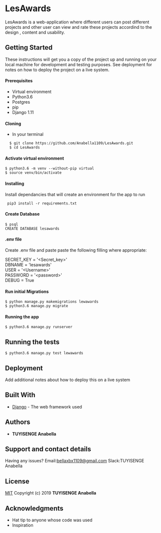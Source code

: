 # LesAwards

LesAwards is a web-application where different users can post different projects and other user can view and rate these projects accordind to the design , content and usability.
## Getting Started

These instructions will get you a copy of the project up and running on your local machine for development and testing purposes. See deployment for notes on how to deploy the project on a live system. 

 #### Prerequisites

* Virtual environment
* Python3.6
* Postgres
* pip
* Django 1.11

#### Cloning
 * In your terminal<br>
 ```
   $ git clone https://github.com/Anabella1109/LesAwards.git
   $ cd LesAwards
```

#### Activate virtual environment

```
$ python3.6 -m venv --without-pip virtual 
$ source venv/bin/activate
``` 

 #### Installing

Install dependancies that will create an environment for the app to run
```
 pip3 install -r requirements.txt
 ```
#### Create Database
```
$ psql
CREATE DATABASE lesawards
```
#### .env file
Create .env file and paste paste the following filling where appropriate:

SECRET_KEY = '<Secret_key>'<br>
DBNAME = 'lesawards'<br>
USER = '&lt;Username&gt;'<br>
PASSWORD = '&lt;password&gt;'<br>
DEBUG = True 

 #### Run initial Migrations
```
$ python manage.py makemigrations lewawards
$ python3.6 manage.py migrate
```

#### Running the app
```
$ python3.6 manage.py runserver
```

## Running the tests

```
$ python3.6 manage.py test lewawards
```



## Deployment

Add additional notes about how to deploy this on a live system

## Built With 

* [Django](http://www.dropwizard.io/1.0.2/docs/) - The web framework used
<!-- * [Maven](https://maven.apache.org/) - Dependency Management -->
<!-- * [ROME](https://rometools.github.io/rome/) - Used to generate RSS Feeds -->

 <!--## Contributing

Please read [CONTRIBUTING.md](https://gist.github.com/PurpleBooth/b24679402957c63ec426) for details on our code of conduct, and the process for submitting pull requests to us. -->

<!-- ## Versioning

We use [SemVer](http://semver.org/) for versioning. For the versions available, see the [tags on this repository](https://github.com/your/project/tags).  -->

## Authors

* **TUYISENGE Anabella** 

## Support and contact details

Having any issues?
Email:bellaxbx1109@gmail.com
Slack:TUYISENGE Anabella


<!-- See also the list of [contributors](https://github.com/your/project/contributors) who participated in this project. -->

## License


[MIT](https://choosealicense.com/licenses/mit/)
Copyright (c) 2019 **TUYISENGE Anabella**


## Acknowledgments

* Hat tip to anyone whose code was used
* Inspiration
 
